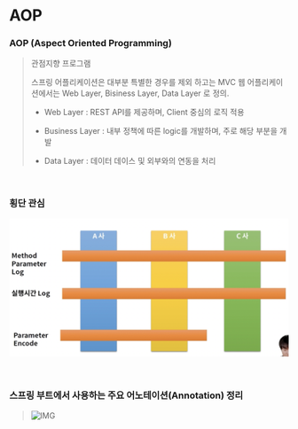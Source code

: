 # AOP

### AOP (Aspect Oriented Programming)
> 관점지향 프로그램
> 
> 스프링 어플리케이션은 대부분 특별한 경우를 제외 하고는 MVC 웹 어플리케이션에서는 Web Layer, Bisiness Layer, Data Layer 로 정의.
>
> - Web Layer : REST API를 제공하며, Client 중심의 로직 적용 
> 
> - Business Layer : 내부 정책에 따른 logic를 개발하며, 주로 해당 부분을 개발
> 
> - Data Layer : 데이터 데이스 및 외부와의 연동을 처리

<br>

### 횡단 관심
![IMG](../../IMG/10.png)

<br>

### 스프링 부트에서 사용하는 주요 어노테이션(Annotation) 정리
> ![IMG](../../IMG.11.pnf)